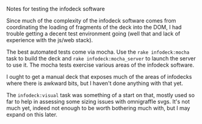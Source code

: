 Notes for testing the infodeck software

Since much of the complexity of the infodeck software comes from coordinating the loading of fragments of the deck into the DOM, I had trouble getting a decent test environment going (well that and lack of experience with the js/web stack).

The best automated tests come via mocha. Use the `rake infodeck:mocha` task to build the deck and `rake infodeck:mocha_server` to launch the server to use it. The mocha tests exercise various areas of the infodeck software. 

I ought to get a manual deck that exposes much of the areas of infodecks where there is awkward bits, but I haven't done anything with that yet.

The `infodeck:visual` task was something of a start on that, mostly used so far to help in assessing some sizing issues with omnigraffle svgs. It's not much yet, indeed not enough to be worth bothering much with, but I may expand on this later.
